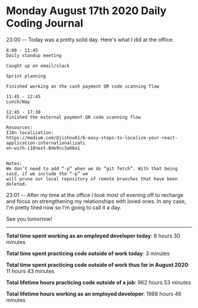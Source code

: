 # Monday August 17th 2020 Daily Coding Journal

23:00 -- Today was a pretty solid day. Here's what I did at the office:

```
8:00 - 11:45
Daily standup meeting

Caught up on email/slack

Sprint planning

Finished working on the cash payment QR code scanning flow

11:45 - 12:45
Lunch/Nap

12:45 - 17:30
Finished the external payment QR code scanning flow

Resources:
I18n localization:
https://medium.com/@jishnu61/6-easy-steps-to-localize-your-react-application-internationalizati
on-with-i18next-8de9cc3a66a1


Notes:
We don’t need to add “-p” when we do “git fetch”. With that being said, if we include the “-p” we
will prune our local repository of remote branches that have been deleted.
```

23:01 -- After my time at the office I took most of evening off to recharge and focus on strengthening my relationships with loved ones. In any case, I'm pretty tired now so I'm going to call it a day.

See you tomorrow!

---

**Total time spent working as an employed developer today**: 8 hours 30 minutes

**Total time spent practicing code outside of work today**: 3 minutes

**Total time spent practicing code outside of work thus far in August 2020**: 11 hours 43 minutes

**Total lifetime hours practicing code outside of a job**: 962 hours 53 minutes

**Total lifetime hours working as an employed developer**: 1988 hours 46 minutes
